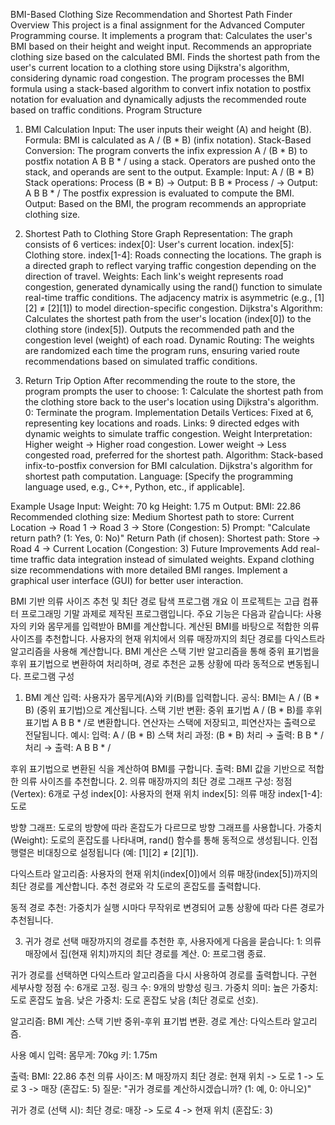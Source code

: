
BMI-Based Clothing Size Recommendation and Shortest Path Finder
Overview
This project is a final assignment for the Advanced Computer Programming course. It implements a program that:
Calculates the user's BMI based on their height and weight input.
Recommends an appropriate clothing size based on the calculated BMI.
Finds the shortest path from the user's current location to a clothing store using Dijkstra's algorithm, considering dynamic road congestion.
The program processes the BMI formula using a stack-based algorithm to convert infix notation to postfix notation for evaluation and dynamically adjusts the recommended route based on traffic conditions.
Program Structure

1. BMI Calculation
Input: The user inputs their weight (A) and height (B).
Formula: BMI is calculated as A / (B * B) (infix notation).
Stack-Based Conversion:
The program converts the infix expression A / (B * B) to postfix notation A B B * / using a stack.
Operators are pushed onto the stack, and operands are sent to the output.
Example:
Input: A / (B * B)
Stack operations:
Process (B * B) → Output: B B *
Process / → Output: A B B * /
The postfix expression is evaluated to compute the BMI.
Output: Based on the BMI, the program recommends an appropriate clothing size.

2. Shortest Path to Clothing Store
Graph Representation:
The graph consists of 6 vertices:
index[0]: User's current location.
index[5]: Clothing store.
index[1-4]: Roads connecting the locations.
The graph is a directed graph to reflect varying traffic congestion depending on the direction of travel.
Weights: Each link's weight represents road congestion, generated dynamically using the rand() function to simulate real-time traffic conditions.
The adjacency matrix is asymmetric (e.g., [1][2] ≠ [2][1]) to model direction-specific congestion.
Dijkstra's Algorithm:
Calculates the shortest path from the user's location (index[0]) to the clothing store (index[5]).
Outputs the recommended path and the congestion level (weight) of each road.
Dynamic Routing:
The weights are randomized each time the program runs, ensuring varied route recommendations based on simulated traffic conditions.

3. Return Trip Option
After recommending the route to the store, the program prompts the user to choose:
1: Calculate the shortest path from the clothing store back to the user's location using Dijkstra's algorithm.
0: Terminate the program.
Implementation Details
Vertices: Fixed at 6, representing key locations and roads.
Links: 9 directed edges with dynamic weights to simulate traffic congestion.
Weight Interpretation:
Higher weight → Higher road congestion.
Lower weight → Less congested road, preferred for the shortest path.
Algorithm:
Stack-based infix-to-postfix conversion for BMI calculation.
Dijkstra's algorithm for shortest path computation.
Language: [Specify the programming language used, e.g., C++, Python, etc., if applicable].

Example Usage
Input:
Weight: 70 kg
Height: 1.75 m
Output:
BMI: 22.86
Recommended clothing size: Medium
Shortest path to store: Current Location -> Road 1 -> Road 3 -> Store (Congestion: 5)
Prompt: "Calculate return path? (1: Yes, 0: No)"
Return Path (if chosen):
Shortest path: Store -> Road 4 -> Current Location (Congestion: 3)
Future Improvements
Add real-time traffic data integration instead of simulated weights.
Expand clothing size recommendations with more detailed BMI ranges.
Implement a graphical user interface (GUI) for better user interaction.





BMI 기반 의류 사이즈 추천 및 최단 경로 탐색 프로그램
개요
이 프로젝트는 고급 컴퓨터 프로그래밍 기말 과제로 제작된 프로그램입니다. 주요 기능은 다음과 같습니다:
사용자의 키와 몸무게를 입력받아 BMI를 계산합니다.
계산된 BMI를 바탕으로 적합한 의류 사이즈를 추천합니다.
사용자의 현재 위치에서 의류 매장까지의 최단 경로를 다익스트라 알고리즘을 사용해 계산합니다.
BMI 계산은 스택 기반 알고리즘을 통해 중위 표기법을 후위 표기법으로 변환하여 처리하며, 경로 추천은 교통 상황에 따라 동적으로 변동됩니다.
프로그램 구성
1. BMI 계산
입력: 사용자가 몸무게(A)와 키(B)를 입력합니다.
공식: BMI는 A / (B * B) (중위 표기법)으로 계산됩니다.
스택 기반 변환:
중위 표기법 A / (B * B)를 후위 표기법 A B B * /로 변환합니다.
연산자는 스택에 저장되고, 피연산자는 출력으로 전달됩니다.
예시:
입력: A / (B * B)
스택 처리 과정:
(B * B) 처리 → 출력: B B *
/ 처리 → 출력: A B B * /

후위 표기법으로 변환된 식을 계산하여 BMI를 구합니다.
출력: BMI 값을 기반으로 적합한 의류 사이즈를 추천합니다.
2. 의류 매장까지의 최단 경로
그래프 구성:
정점(Vertex): 6개로 구성
index[0]: 사용자의 현재 위치
index[5]: 의류 매장
index[1-4]: 도로

방향 그래프: 도로의 방향에 따라 혼잡도가 다르므로 방향 그래프를 사용합니다.
가중치(Weight): 도로의 혼잡도를 나타내며, rand() 함수를 통해 동적으로 생성됩니다.
인접 행렬은 비대칭으로 설정됩니다 (예: [1][2] ≠ [2][1]).

다익스트라 알고리즘:
사용자의 현재 위치(index[0])에서 의류 매장(index[5])까지의 최단 경로를 계산합니다.
추천 경로와 각 도로의 혼잡도를 출력합니다.

동적 경로 추천:
가중치가 실행 시마다 무작위로 변경되어 교통 상황에 따라 다른 경로가 추천됩니다.

3. 귀가 경로 선택
매장까지의 경로를 추천한 후, 사용자에게 다음을 묻습니다:
1: 의류 매장에서 집(현재 위치)까지의 최단 경로를 계산.
0: 프로그램 종료.

귀가 경로를 선택하면 다익스트라 알고리즘을 다시 사용하여 경로를 출력합니다.
구현 세부사항
정점 수: 6개로 고정.
링크 수: 9개의 방향성 링크.
가중치 의미:
높은 가중치: 도로 혼잡도 높음.
낮은 가중치: 도로 혼잡도 낮음 (최단 경로로 선호).

알고리즘:
BMI 계산: 스택 기반 중위-후위 표기법 변환.
경로 계산: 다익스트라 알고리즘.


사용 예시
입력:
몸무게: 70kg
키: 1.75m

출력:
BMI: 22.86
추천 의류 사이즈: M
매장까지 최단 경로: 현재 위치 -> 도로 1 -> 도로 3 -> 매장 (혼잡도: 5)
질문: "귀가 경로를 계산하시겠습니까? (1: 예, 0: 아니오)"

귀가 경로 (선택 시):
최단 경로: 매장 -> 도로 4 -> 현재 위치 (혼잡도: 3)


